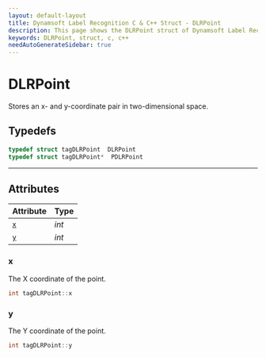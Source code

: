```yaml
---
layout: default-layout
title: Dynamsoft Label Recognition C & C++ Struct - DLRPoint
description: This page shows the DLRPoint struct of Dynamsoft Label Recognition for C & C++ Language.
keywords: DLRPoint, struct, c, c++
needAutoGenerateSidebar: true
---
```



# DLRPoint
Stores an x- and y-coordinate pair in two-dimensional space.

## Typedefs

```cpp
typedef struct tagDLRPoint  DLRPoint
typedef struct tagDLRPoint*  PDLRPoint
``` 

---

## Attributes
  
| Attribute | Type | 
|---------- | ---- | 
| [`x`](#x) | *int* |
| [`y`](#y) | *int* |


### x
The X coordinate of the point.
```cpp
int tagDLRPoint::x
```


### y
The Y coordinate of the point.
```cpp
int tagDLRPoint::y
```
